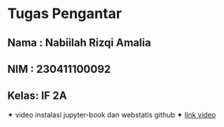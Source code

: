 # Tugas Pengantar  

## Nama :  Nabiilah Rizqi Amalia
## NIM  : 230411100092
## Kelas: IF 2A  

✦ video instalasi jupyter-book dan webstatis github ✦
[link video](https://youtu.be/hEbRazvpp_0?si=lknd-vtmW4CO6lp5)